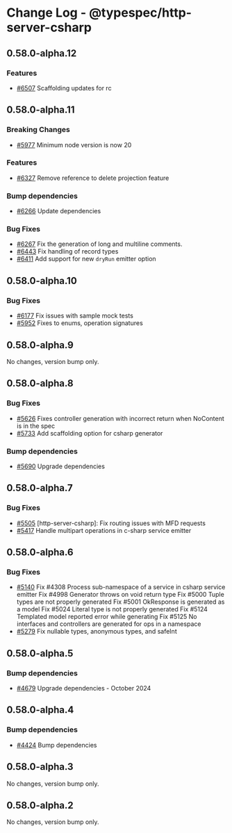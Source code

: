 # Change Log - @typespec/http-server-csharp

## 0.58.0-alpha.12

### Features

- [#6507](https://github.com/microsoft/typespec/pull/6507) Scaffolding updates for rc

## 0.58.0-alpha.11

### Breaking Changes

- [#5977](https://github.com/microsoft/typespec/pull/5977) Minimum node version is now 20

### Features

- [#6327](https://github.com/microsoft/typespec/pull/6327) Remove reference to delete projection feature

### Bump dependencies

- [#6266](https://github.com/microsoft/typespec/pull/6266) Update dependencies

### Bug Fixes

- [#6267](https://github.com/microsoft/typespec/pull/6267) Fix the generation of long and multiline comments.
- [#6443](https://github.com/microsoft/typespec/pull/6443) Fix handling of record types
- [#6411](https://github.com/microsoft/typespec/pull/6411) Add support for new `dryRun` emitter option

## 0.58.0-alpha.10

### Bug Fixes

- [#6177](https://github.com/microsoft/typespec/pull/6177) Fix issues with sample mock tests
- [#5952](https://github.com/microsoft/typespec/pull/5952) Fixes to enums, operation signatures

## 0.58.0-alpha.9

No changes, version bump only.

## 0.58.0-alpha.8

### Bug Fixes

- [#5626](https://github.com/microsoft/typespec/pull/5626) Fixes controller generation with incorrect return when NoContent is in the spec
- [#5733](https://github.com/microsoft/typespec/pull/5733) Add scaffolding option for csharp generator

### Bump dependencies

- [#5690](https://github.com/microsoft/typespec/pull/5690) Upgrade dependencies

## 0.58.0-alpha.7

### Bug Fixes

- [#5505](https://github.com/microsoft/typespec/pull/5505) [http-server-csharp]: Fix routing issues with MFD requests
- [#5417](https://github.com/microsoft/typespec/pull/5417) Handle multipart operations in c-sharp service emitter

## 0.58.0-alpha.6

### Bug Fixes

- [#5140](https://github.com/microsoft/typespec/pull/5140) Fix #4308 Process sub-namespace of a service in csharp service emitter
  Fix #4998 Generator throws on void return type
  Fix #5000 Tuple types are not properly generated
  Fix #5001 OkResponse is generated as a model
  Fix #5024 Literal type is not properly generated
  Fix #5124 Templated model reported error while generating
  Fix #5125 No interfaces and controllers are generated for ops in a namespace
- [#5279](https://github.com/microsoft/typespec/pull/5279) Fix nullable types, anonymous types, and safeInt

## 0.58.0-alpha.5

### Bump dependencies

- [#4679](https://github.com/microsoft/typespec/pull/4679) Upgrade dependencies - October 2024

## 0.58.0-alpha.4

### Bump dependencies

- [#4424](https://github.com/microsoft/typespec/pull/4424) Bump dependencies

## 0.58.0-alpha.3

No changes, version bump only.

## 0.58.0-alpha.2

No changes, version bump only.
